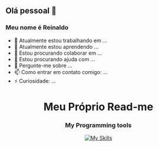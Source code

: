 ## Olá pessoal 👋
### Meu nome é Reinaldo

- 🔭 Atualmente estou trabalhando em ...
- 🌱 Atualmente estou aprendendo ...
- 👯 Estou procurando colaborar em ...
- 🤔 Estou procurando ajuda com ...
- 💬 Pergunte-me sobre ...
- 📫 Como entrar em contato comigo: ...
- ⚡ Curiosidade: ...

<h1 align="center">Meu Próprio Read-me</h1>
<div align="center">
<h3>My Programming tools</h3>    
  
  [![My Skills](https://skillicons.dev/icons?i=html,css,js,c,java,postgres,postman,git,github,vscode,windows)](https://skillicons.dev)  
  
</div>





